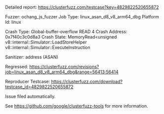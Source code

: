 Detailed report: https://clusterfuzz.com/testcase?key=4829822520655872

Fuzzer: ochang_js_fuzzer
Job Type: linux_asan_d8_v8_arm64_dbg
Platform Id: linux

Crash Type: Global-buffer-overflow READ 4
Crash Address: 0x7f40c3c0d8a3
Crash State:
  MemoryRead<unsigned
  v8::internal::Simulator::LoadStoreHelper
  v8::internal::Simulator::ExecuteInstruction
  
Sanitizer: address (ASAN)

Regressed: https://clusterfuzz.com/revisions?job=linux_asan_d8_v8_arm64_dbg&range=56413:56414

Reproducer Testcase: https://clusterfuzz.com/download?testcase_id=4829822520655872

Issue filed automatically.

See https://github.com/google/clusterfuzz-tools for more information.